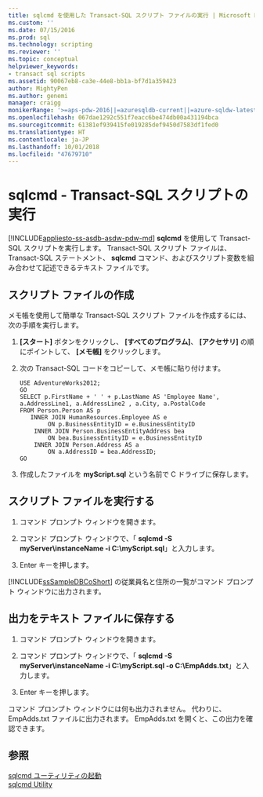 ```yaml
---
title: sqlcmd を使用した Transact-SQL スクリプト ファイルの実行 | Microsoft Docs
ms.custom: ''
ms.date: 07/15/2016
ms.prod: sql
ms.technology: scripting
ms.reviewer: ''
ms.topic: conceptual
helpviewer_keywords:
- transact sql scripts
ms.assetid: 90067eb8-ca3e-44e8-bb1a-bf7d1a359423
author: MightyPen
ms.author: genemi
manager: craigg
monikerRange: '>=aps-pdw-2016||=azuresqldb-current||=azure-sqldw-latest||>=sql-server-2016||=sqlallproducts-allversions||>=sql-server-linux-2017||=azuresqldb-mi-current'
ms.openlocfilehash: 067dae1292c551f7eacc6be474db00a431194bca
ms.sourcegitcommit: 61381ef939415fe019285def9450d7583df1fed0
ms.translationtype: HT
ms.contentlocale: ja-JP
ms.lasthandoff: 10/01/2018
ms.locfileid: "47679710"
---
```

# <a name="sqlcmd---run-transact-sql-script-files"></a>sqlcmd - Transact-SQL スクリプトの実行
[!INCLUDE[appliesto-ss-asdb-asdw-pdw-md](../../includes/appliesto-ss-asdb-asdw-pdw-md.md)]
 **sqlcmd** を使用して Transact-SQL スクリプトを実行します。 Transact-SQL スクリプト ファイルは、Transact-SQL ステートメント、 **sqlcmd** コマンド、およびスクリプト変数を組み合わせて記述できるテキスト ファイルです。  

## <a name="create-a-script-file"></a>スクリプト ファイルの作成  
 メモ帳を使用して簡単な Transact-SQL スクリプト ファイルを作成するには、次の手順を実行します。  
  
1.  **[スタート]** ボタンをクリックし、 **[すべてのプログラム]**、 **[アクセサリ]** の順にポイントして、 **[メモ帳]** をクリックします。  
  
2.  次の Transact-SQL コードをコピーして、メモ帳に貼り付けます。  
  
    ```  
    USE AdventureWorks2012;  
    GO  
    SELECT p.FirstName + ' ' + p.LastName AS 'Employee Name',  
    a.AddressLine1, a.AddressLine2 , a.City, a.PostalCode   
    FROM Person.Person AS p   
       INNER JOIN HumanResources.Employee AS e   
            ON p.BusinessEntityID = e.BusinessEntityID  
        INNER JOIN Person.BusinessEntityAddress bea   
            ON bea.BusinessEntityID = e.BusinessEntityID  
        INNER JOIN Person.Address AS a   
            ON a.AddressID = bea.AddressID;  
    GO  
    ```  
  
3.  作成したファイルを **myScript.sql** という名前で C ドライブに保存します。  
  
## <a name="run-the-script-file"></a>スクリプト ファイルを実行する  
  
1.  コマンド プロンプト ウィンドウを開きます。  
  
2.  コマンド プロンプト ウィンドウで、「 **sqlcmd -S myServer\instanceName -i C:\myScript.sql**」と入力します。  
  
3.  Enter キーを押します。  
  
 [!INCLUDE[ssSampleDBCoShort](../../includes/sssampledbcoshort-md.md)] の従業員名と住所の一覧がコマンド プロンプト ウィンドウに出力されます。  

## <a name="save-the-output-to-a-text-file"></a>出力をテキスト ファイルに保存する
  
1.  コマンド プロンプト ウィンドウを開きます。  
  
2.  コマンド プロンプト ウィンドウで、「 **sqlcmd -S myServer\instanceName -i C:\myScript.sql -o C:\EmpAdds.txt**」と入力します。  
  
3.  Enter キーを押します。  
  
 コマンド プロンプト ウィンドウには何も出力されません。 代わりに、EmpAdds.txt ファイルに出力されます。 EmpAdds.txt を開くと、この出力を確認できます。  
  
## <a name="see-also"></a>参照  
 [sqlcmd ユーティリティの起動](../../relational-databases/scripting/sqlcmd-start-the-utility.md)   
 [sqlcmd Utility](../../tools/sqlcmd-utility.md)  
  
  
